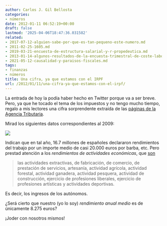 ```yaml
---
author: Carlos J. Gil Bellosta
categories:
- números
date: 2012-01-11 06:52:19+00:00
draft: false
lastmod: '2025-04-06T18:47:36.031582'
related:
- 2017-07-12-alguien-sabe-por-que-es-tan-pequeno-este-numero.md
- 2011-02-25-1605.md
- 2019-03-21-encuesta-de-estructura-salarial-y-r-propedeutica.md
- 2013-01-14-algunos-resultados-de-la-encuesta-trimestral-de-coste-laboral.md
- 2021-05-12-causalidad-y-paraisos-fiscales.md
tags:
- finanzas
- números
title: Una cifra, ya que estamos con el IRPF
url: /2012/01/11/una-cifra-ya-que-estamos-con-el-irpf/
---
```


La entrada de hoy la podía haber hecho en Twitter porque va a ser breve. Pero, ya que he tocado el tema de los impuestos y no tengo mucho tiempo, regalo a mis lectores una cifra sorprendente extraída de las [páginas de la Agencia Tributaria](http://www.agenciatributaria.es/AEAT/Contenidos_Comunes/La_Agencia_Tributaria/Estadisticas/Publicaciones/sites/irpf/2009/jrubikd847.html).

Mirad los siguientes datos correspondientes al 2009:

[![](/wp-uploads/2012/01/irpf_aeat.png#center)
](/wp-uploads/2012/01/irpf_aeat.png#center)

Indican que en tal año, 16.7 millones de españoles declararon rendimientos del trabajo por un importe medio de casi 20.000 euros por barba, etc. Pero prestad atención a los _rendimientos de actividades económicas_, que [son](http://www.fiscal-impuestos.com/3-rendimientos-de-actividades-economicas.html)

>las actividades extractivas, de fabricación, de comercio, de prestación de servicios, artesanía, actividad agrícola, actividad forestal, actividad ganadera, actividad pesquera, actividad de construcción, ejercicio de profesiones liberales, ejercicio de profesiones artísticas y actividades deportivas.

Es decir, los ingresos de los autónomos.

¿Será cierto que nuestro (yo lo soy) _rendimiento anual medio_ es de únicamente 8.275 euros?

¡Joder con nosotros mismos!
